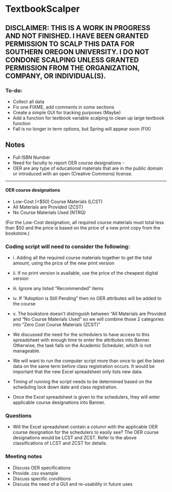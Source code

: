 # TextbookScalper

## DISCLAIMER: THIS IS A WORK IN PROGRESS AND NOT FINISHED. I HAVE BEEN GRANTED PERMISSION TO SCALP THIS DATA FOR SOUTHERN OREGON UNIVERSITY. I DO NOT CONDONE SCALPING UNLESS GRANTED PERMISSION FROM THE ORGANIZATION, COMPANY, OR INDIVIDUAL(S). 

### To-do:  
- Collect all data
- Fix one FIXME, add comments in some sections
- Create a simple GUI for tracking purposes (Maybe)
- Add a function for textbook variable scalping to clean up large textbook function
- Fall is no longer in term options, but Spring will appear soon (FIX)

## Notes

- Full ISBN Number
- Need for faculty to report OER course designations -
- OER are any type of educational materials that are in the public domain or introduced with an open (Creative Commons) license.
____
#### OER course designations
- Low-Cost (<$50) Course Materials (LCST)
- All Materials are Provided (ZCST)
- No Course Materials Used (NTRQ)

(For the Low-Cost designation, all required course materials must total less than $50 and the price is based on the price of a new print copy from the bookstore.)

### Coding script will need to consider the following:

- i. Adding all the required course materials together to get the total amount, using the price of the new print version

- ii. If no print version is available, use the price of the cheapest digital version

- iii. Ignore any listed “Recommended” items

- iv. If “Adoption is Still Pending” then no OER attributes will be added to the course

- v. The bookstore doesn’t distinguish between “All Materials are Provided and “No Course Materials Used” so we will combine those 2 categories into “Zero Cost Course Materials (ZCST)”

- We discussed the need for the schedulers to have access to this spreadsheet with enough time to enter the attributes into Banner. Otherwise, the task falls on the Academic Scheduler, which is not manageable. 

- We will want to run the computer script more than once to get the latest data on the same term before class registration occurs. It would be important that the new Excel spreadsheet only lists new data. 

- Timing of running the script needs to be determined based on the scheduling lock down date and class registration. 

- Once the Excel spreadsheet is given to the schedulers, they will enter applicable course designations into Banner.

### Questions

- Will the Excel spreadsheet contain a column with the applicable OER course designation for the schedulers to easily see? The OER course designations would be LCST and ZCST. Refer to the above classifications of LCST and ZCST for details.

### Meeting notes

- Discuss OER specifications
- Provide .csv example
- Discuss specific conditions
- Discuss the need of a GUI and re-usability in future uses